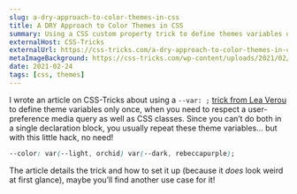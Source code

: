 ```yaml
---
slug: a-dry-approach-to-color-themes-in-css
title: A DRY Approach to Color Themes in CSS
summary: Using a CSS custom property trick to define themes variables only once.
externalHost: CSS-Tricks
externalUrl: https://css-tricks.com/a-dry-approach-to-color-themes-in-css/
metaImageBackground: https://css-tricks.com/wp-content/uploads/2021/02/dry-css-dark-mode.jpg
date: 2021-02-24
tags: [css, themes]
---
```


I wrote an article on CSS-Tricks about using a `--var: ;` [trick from Lea Verou](https://lea.verou.me/2020/10/the-var-space-hack-to-toggle-multiple-values-with-one-custom-property/) to define theme variables only once, when you need to respect a user-preference media query as well as CSS classes. Since you can’t do both in a single declaration block, you usually repeat these theme variables… but with this little hack, no need!

```css
--color: var(--light, orchid) var(--dark, rebeccapurple);
```

The article details the trick and how to set it up (because it _does_ look weird at first glance), maybe you’ll find another use case for it!
